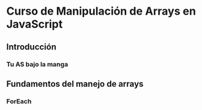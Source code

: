 # Curso de Manipulación de Arrays en JavaScript

## Introducción

### Tu AS bajo la manga

## Fundamentos del manejo de arrays

### ForEach

